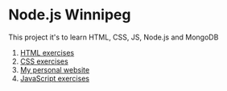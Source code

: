 # Node.js Winnipeg

This project it's to learn HTML, CSS, JS, Node.js and MongoDB

1. [HTML exercises](html)
2. [CSS  exercises](css)
3. [My personal website](MySite)
3. [JavaScript exercises](js)